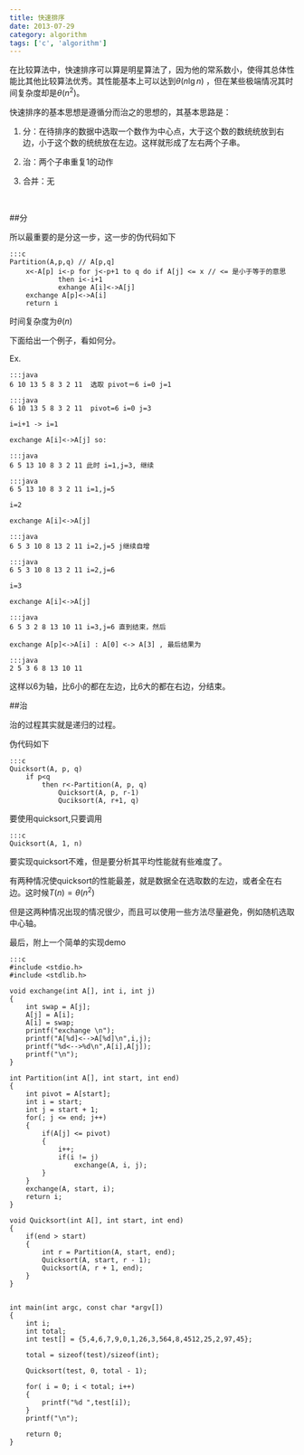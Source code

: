 ```yaml
---
title: 快速排序
date: 2013-07-29
category: algorithm
tags: ['c', 'algorithm']
---
```


在比较算法中，快速排序可以算是明星算法了，因为他的常系数小，使得其总体性能比其他比较算法优秀。其性能基本上可以达到$\theta (n\lg n)$ ，但在某些极端情况其时间复杂度却是$\theta ({n}^{2})$。
<!-- excerpt -->

快速排序的基本思想是遵循分而治之的思想的，其基本思路是：

1. 分：在待排序的数据中选取一个数作为中心点，大于这个数的数统统放到右边，小于这个数的统统放在左边。这样就形成了左右两个子串。

2. 治：两个子串重复1的动作

3. 合并：无


<br/>

##分

所以最重要的是分这一步，这一步的伪代码如下

    :::c
    Partition(A,p,q) // A[p,q]
        x<-A[p] i<-p for j<-p+1 to q do if A[j] <= x // <= 是小于等于的意思
                then i<-i+1
                exhange A[i]<->A[j]
        exchange A[p]<->A[i]
        return i

时间复杂度为$\theta(n)$

下面给出一个例子，看如何分。

Ex.

    :::java
    6 10 13 5 8 3 2 11  选取 pivot＝6 i=0 j=1

    :::java
    6 10 13 5 8 3 2 11  pivot=6 i=0 j=3

    i=i+1 -> i=1

    exchange A[i]<->A[j] so:

    :::java
    6 5 13 10 8 3 2 11 此时 i=1,j=3, 继续

    :::java
    6 5 13 10 8 3 2 11 i=1,j=5

    i=2

    exchange A[i]<->A[j]

    :::java
    6 5 3 10 8 13 2 11 i=2,j=5 j继续自增

    :::java
    6 5 3 10 8 13 2 11 i=2,j=6 

    i=3

    exchange A[i]<->A[j]

    :::java
    6 5 3 2 8 13 10 11 i=3,j=6 直到结束，然后

    exchange A[p]<->A[i] : A[0] <-> A[3] , 最后结果为

    :::java
    2 5 3 6 8 13 10 11 

这样以6为轴，比6小的都在左边，比6大的都在右边，分结束。

##治

治的过程其实就是递归的过程。

伪代码如下

    :::c
    Quicksort(A, p, q)
        if p<q
            then r<-Partition(A, p, q)
                Quicksort(A, p, r-1)
                Quciksort(A, r+1, q)

要使用quicksort,只要调用

    :::c
    Quicksort(A, 1, n)

要实现quicksort不难，但是要分析其平均性能就有些难度了。

有两种情况使quicksort的性能最差，就是数据全在选取数的左边，或者全在右边。这时候$T(n)=\theta({n}^{2})$

但是这两种情况出现的情况很少，而且可以使用一些方法尽量避免，例如随机选取中心轴。

最后，附上一个简单的实现demo

    :::c
    #include <stdio.h>
    #include <stdlib.h>

    void exchange(int A[], int i, int j)
    {
        int swap = A[j];
        A[j] = A[i];
        A[i] = swap;
        printf("exchange \n");
        printf("A[%d]<-->A[%d]\n",i,j);
        printf("%d<-->%d\n",A[i],A[j]);
        printf("\n");
    }

    int Partition(int A[], int start, int end)
    {
        int pivot = A[start];
        int i = start;
        int j = start + 1;
        for(; j <= end; j++)
        {
            if(A[j] <= pivot)
            {
                i++;	
                if(i != j)
                    exchange(A, i, j);
            }	
        }
        exchange(A, start, i);
        return i;
    }

    void Quicksort(int A[], int start, int end)
    {
        if(end > start)
        {
            int r = Partition(A, start, end);
            Quicksort(A, start, r - 1);
            Quicksort(A, r + 1, end);
        }
    }


    int main(int argc, const char *argv[])
    {
        int i;
        int total;
        int test[] = {5,4,6,7,9,0,1,26,3,564,8,4512,25,2,97,45};
        
        total = sizeof(test)/sizeof(int);

        Quicksort(test, 0, total - 1);

        for( i = 0; i < total; i++)
        {
            printf("%d ",test[i]);
        }
        printf("\n");
        
        return 0;
    }
